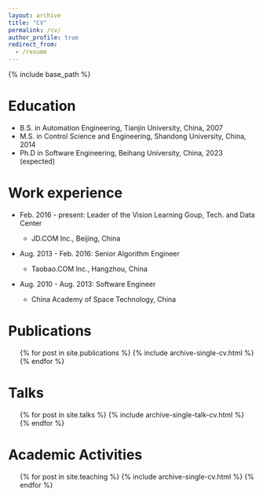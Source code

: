 ```yaml
---
layout: archive
title: "CV"
permalink: /cv/
author_profile: true
redirect_from:
  - /resume
---
```


{% include base_path %}

Education
======
* B.S. in Automation Engineering, Tianjin University, China, 2007
* M.S. in Control Science and Engineering, Shandong University, China, 2014
* Ph.D in Software Engineering, Beihang University, China, 2023 (expected)

Work experience
======
* Feb. 2016 - present: Leader of the Vision Learning Goup, Tech. and Data Center
  * JD.COM Inc., Beijing, China

* Aug. 2013 - Feb. 2016: Senior Algorithm Engineer
  * Taobao.COM Inc., Hangzhou, China

* Aug. 2010 - Aug. 2013: Software Engineer
  * China Academy of Space Technology, China

Publications
======
  <ul>{% for post in site.publications %}
    {% include archive-single-cv.html %}
  {% endfor %}</ul>
  
Talks
======
  <ul>{% for post in site.talks %}
    {% include archive-single-talk-cv.html %}
  {% endfor %}</ul>
 
Academic Activities
======
<ul>{% for post in site.teaching %}
    {% include archive-single-cv.html %}
  {% endfor %}</ul>
